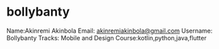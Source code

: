 # bollybanty
Name:Akinremi Akinbola
Email: akinremiakinbola@gmail.com
Username: Bollybanty
Tracks: Mobile and Design
Course:kotlin,python,java,flutter
